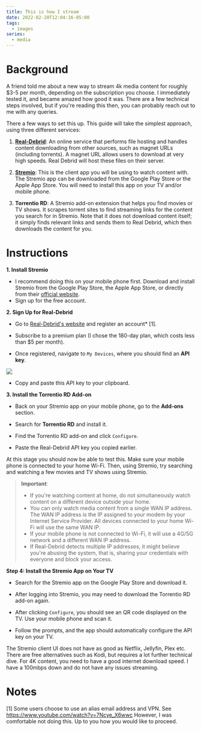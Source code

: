 ```yaml
---
title: This is how I stream
date: 2022-02-20T12:04:16-05:00
tags:
  - images
series:
  - media
---
```

# Background 

A friend told me about a new way to stream 4k media content for roughly $3-5 per month, depending on the subscription you choose. I immediately tested it, and became amazed how good it was. There are a few technical steps involved, but if you're reading this then, you can probably reach out to me with any queries. 

There a few ways to set this up. This guide will take the simplest approach, using three different services:

1. **[Real-Debrid](https://real-debrid.com)**: An online service that performs file hosting and handles content downloading from other sources, such as magnet URLs (including torrents). A magnet URL allows users to download at very high speeds. Real Debrid will host these files on their server.
    
2. **[Stremio](https://www.stremio.com)**: This is the client app you will be using to watch content with. The Stremio app can be downloaded from the Google Play Store or the Apple App Store. You will need to install this app on your TV and/or mobile phone.
    
3. **Torrentio RD**: A Stremio add-on extension that helps you find movies or TV shows. It scrapes torrent sites to find streaming links for the content you search for in Stremio. Note that it does not download content itself; it simply finds relevant links and sends them to Real Debrid, which then downloads the content for you.

# Instructions

 **1. Install Stremio**

- I recommend doing this on your mobile phone first. Download and install Stremio from the Google Play Store, the Apple App Store, or directly from their [official website](https://www.stremio.com/).
- Sign up for the free account.

 **2. Sign Up for Real-Debrid**

- Go to [Real-Debrid's website](https://real-debrid.com/) and register an account* [1].

- Subscribe to a premium plan (I chose the 180-day plan, which costs less than $5 per month).

- Once registered, navigate to `My Devices`, where you should find an **API key**.

![](../images/Pasted%20image%2020241201115128.png)


- Copy and paste this API key to your clipboard.
    

 **3. Install the Torrentio RD Add-on**

- Back on your Stremio app on your mobile phone, go to the **Add-ons** section.

- Search for **Torrentio RD** and install it.
- Find the Torrentio RD add-on and click `Configure`.
- Paste the Real-Debrid API key you copied earlier.

At this stage you should now be able to test this. Make sure your mobile phone is connected to your home Wi-Fi. Then, using Stremio, try searching and watching a few movies and TV shows using Stremio. 

> **Important**: 
> -  If you're watching content at home, do not simultaneously watch content on a different device outside your home.
> - You can only watch media content from a single WAN IP address. The WAN IP address is the IP assigned to your modem by your Internet Service Provider. All devices connected to your home Wi-Fi will use the same WAN IP. 
> - If your mobile phone is not connected to Wi-Fi, it will use a 4G/5G network and a different WAN IP address. 
> - If Real-Debrid detects multiple IP addresses, it might believe you're abusing the system, that is, sharing your credentials with everyone and block your access.

 **Step 4: Install the Stremio App on Your TV**

- Search for the Stremio app on the Google Play Store and download it.

- After logging into Stremio, you may need to download the Torrentio RD add-on again.
- After clicking `Configure`, you should see an QR code displayed on the TV. Use your mobile phone and scan it.
- Follow the prompts, and the app should automatically configure the API key on your TV.

The Stremio client UI does not have as good as Netflix, Jellyfin, Plex etc. There are free alternatives such as Kodi, but requires a lot further technical dive. For 4K content, you need to have a good internet download speed. I have a 100mbps down and do not have any issues streaming.
# Notes
[1] Some users choose to use an alias email address and VPN. See https://www.youtube.com/watch?v=7Ncye_X6wwc However, I was comfortable not doing this. Up to you how you would like to proceed.
